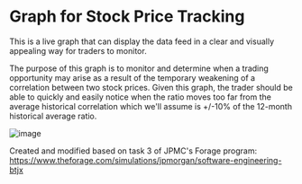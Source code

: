 # Graph for Stock Price Tracking 

This is a live graph that can display the data feed in a clear and visually appealing way for traders to monitor.

The purpose of this graph is to monitor and determine when a trading opportunity may arise as a result of the temporary weakening of a correlation between two stock prices. Given this graph, the trader should be able to quickly and easily notice when the ratio moves too far from the average historical correlation which we'll assume is +/-10% of the 12-month historical average ratio.

![image](https://github.com/oeggy03/stock-graph-jpmc/assets/80142959/1e05ba74-9b2c-419d-8f84-e0d4bf8fa196)


Created and modified based on task 3 of JPMC's Forage program: https://www.theforage.com/simulations/jpmorgan/software-engineering-btjx 
